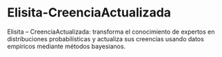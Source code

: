 # Elisita-CreenciaActualizada
Elisita – CreenciaActualizada: transforma el conocimiento de expertos en distribuciones probabilísticas y actualiza sus creencias usando datos empíricos mediante métodos bayesianos.
